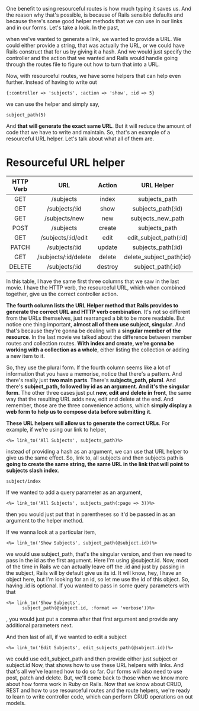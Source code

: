 One benefit to using resourceful routes is how much typing it saves us. And the reason why that's possible, is because of Rails sensible defaults and because there's some good helper methods that we can use in our links and in our forms. Let's take a look. In the past,

when we've wanted to generate a link, we wanted to provide a URL. We could either provide a string, that was actually the URL, or we could have Rails construct that for us by giving it a hash. And we would just specify the controller and the action that we wanted and Rails would handle going through the routes file to figure out how to turn that into a URL.

Now, with resourceful routes, we have some helpers that can help even further. Instead of having to write out
```
{:controller => 'subjects', :action => 'show', :id => 5}
```

 we can use the helper and simply say,
```
subject_path(5)
```
And **that will generate the exact same URL**. But it will reduce the amount of code that we have to write and maintain. So, that's an example of a resourceful URL helper. Let's talk about what all of them are.

# Resourceful URL helper

| **HTTP Verb** | **URL** | **Action** | **URL Helper** |
|:-------------:|:-------:| :---------:|:--------------:|
|GET|/subjects|index|subjects_path|
|GET|/subjects/:id|show|subjects_path(:id)|
|GET|/subjects/new|new|subjects_new_path|
|POST|/subjects|create|subjects_path|
|GET|/subjects/:id/edit|edit|edit_subject_path(:id)|
|PATCH|/subjects/:id|update|subjects_path(:id)|
|GET|/subjects/:id/delete|delete|delete_subject_path(:id)|
|DELETE|/subjects/:id|destroy|subject_path(:id)

In this table, I have the same first three columns that we saw in the last movie. I have the HTTP verb, the resourceful URL, which when combined together, give us the correct controller action.

**The fourth column lists the URL Helper method that Rails provides to generate the correct URL and HTTP verb combination**. It's not so different from the URLs themselves, just rearranged a bit to be more readable. But notice one thing important, **almost all of them use subject, singular**. And that's because they're gonna be dealing with a **singular member of the resource**. In the last movie we talked about the difference between member routes and collection routes. **With index and create, we're gonna be working with a collection as a whole**, either listing the collection or adding a new item to it.

So, they use the plural form. If the fourth column seems like a lot of information that you have a memorise, notice that there's a pattern. And there's really just **two main parts**. There's **subjects_path, plural**. And there's **subject_path, followed by id as an argument. And it's the singular form**. The other three cases just put **new, edit and delete in front**, the same way that the resulting URL adds new, edit and delete at the end. And remember, those are the three convenience actions, which **simply display a web form to help us to compose data before submitting it**.

**These URL helpers will allow us to generate the correct URLs**. For example, if we're using our link to helper,
```
<%= link_to('All Subjects', subjects_path)%>
```
instead of providing a hash as an argument, we can use that URL helper to give us the same effect. So, link to, all subjects and then subjects path is **going to create the same string, the same URL in the link that will point to subjects slash index**.
```
subject/index
```

If we wanted to add a query parameter as an argument,
```
<%= link_to('All Subjects', subjects_path(:page => 3))%>
```
then you would just put that in parentheses so it'd be passed in as an argument to the helper method.

If we wanna look at a particular item,
```
<%= link_to('Show Subjects', subject_path(@subject.id))%>
```

we would use subject_path, that's the singular version, and then we need to pass in the id as the first argument. Here I'm using @subject.id. Now, most of the time in Rails we can actually leave off the .id and just by passing in the subject, Rails will by default give us its id. It will know, hey, I have an object here, but I'm looking for an id, so let me use the id of this object. So, having .id is optional. If you wanted to pass in some query parameters with that

```
<%= link_to('Show Subjects',
      subject_path(@subject.id, :format => 'verbose'))%>
```

, you would just put a comma after that first argument and provide any additional parameters next.

And then last of all, if we wanted to edit a subject

```
<%= link_to('Edit Subjects', edit_subjects_path(@subject.id))%>
```


we could use edit_subject_path and then provide either just subject or subject.id Now, that shows how to use these URL helpers with links. And that's all we've learned how to do so far. Our forms will also need to use post, patch and delete. But, we'll come back to those when we know more about how forms work in Ruby on Rails. Now that we know about CRUD, REST and how to use resourceful routes and the route helpers, we're ready to learn to write controller code, which can perform CRUD operations on out models.

